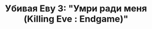 ---
draft: false
slug: ubivaia-evu-3-umri-radi-menia-killing-eve-endgame-0df74ad9
title: 'Убивая Еву 3: "Умри ради меня (Killing Eve : Endgame)"'
type: books
params:
  authors:
  - Luke Jennings, Люк Дженнингс
  book_title: 'Убивая Еву 3: "Умри ради меня (Killing Eve : Endgame)"'
  book_description: 'Противостояние наемной убийцы Вилланель и агента службы безопасности Евы Поластри продолжается. Действие разворачивается на фоне Лондона и Санкт-Петербурга. В то время, как Вилланель возвращается на родину и встречается с демонами прошлого, Ева Поластри находится в бегах, скрываясь от "Двенадцати", секретной организации, жаждущей ее смерти. Разыгрывается последняя шахматная партия, поражение в которой будет стоить жизни.'
  cover: "https://images-na.ssl-images-amazon.com/images/S/compressed.photo.goodreads.com/books/1630322494i/58889837.jpg"
  editions count: '18'
  isbn: '9785171271633'
  languages:
  - English
  - Russian
  goodreads_link: "https://www.goodreads.com/book/show/58889837-3"
  page_count: '256'
  publication_year: '2020'
  publishers:
  - АСТ
  russian_audioversion: false
  russian_translation_status: exists
  series: Killing Eve
  short_book_description: Противостояние наемной убийцы Вилланель и агента службы безопасности Евы Поластри продолжается. Действие разворачивается на фоне Лондона и Санкт-Петербурга...
  tags:
  - English literature
  - LGBTQIA+
  - crime
  - mystery
  - queer
  - thriller
---